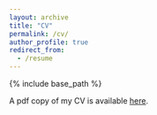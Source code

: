 ```yaml
---
layout: archive
title: "CV"
permalink: /cv/
author_profile: true
redirect_from:
  - /resume
---
```


{% include base_path %}

A pdf copy of my CV is available [here](files/Brinkerhoff_CV.pdf).